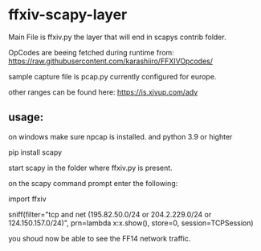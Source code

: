 # ffxiv-scapy-layer

Main File is ffxiv.py the layer that will end in scapys contrib folder.

OpCodes are beeing fetched during runtime from: https://raw.githubusercontent.com/karashiiro/FFXIVOpcodes/

sample capture file is pcap.py currently configured for europe.

other ranges can be found here: https://is.xivup.com/adv

## usage:
on windows make sure npcap is installed.
and python 3.9 or highter

pip install scapy

start scapy in the folder where ffxiv.py is present.

on the scapy command prompt enter the following:

import ffxiv

sniff(filter="tcp and net (195.82.50.0/24 or 204.2.229.0/24 or 124.150.157.0/24)", prn=lambda x:x.show(), store=0, session=TCPSession)

you shoud now be able to see the FF14 network traffic.
